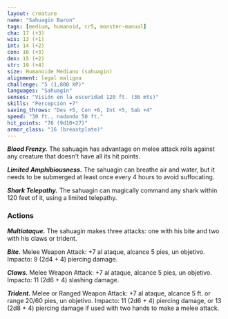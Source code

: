 ```yaml
---
layout: creature
name: "Sahuagin Baron"
tags: [medium, humanoid, cr5, monster-manual]
cha: 17 (+3)
wis: 13 (+1)
int: 14 (+2)
con: 16 (+3)
dex: 15 (+2)
str: 19 (+4)
size: Humanoide Mediano (sahuagin)
alignment: legal maligna
challenge: "5 (1,800 XP)"
languages: "Sahuagin"
senses: "Visión en la oscuridad 120 ft. (36 mts)"
skills: "Percepción +7"
saving_throws: "Des +5, Con +6, Int +5, Sab +4"
speed: "30 ft., nadando 50 ft."
hit_points: "76 (9d10+27)"
armor_class: "16 (breastplate)"
---
```


***Blood Frenzy.*** The sahuagin has advantage on melee attack rolls against any creature that doesn't have all its hit points.

***Limited Amphibiousness.*** The sahuagin can breathe air and water, but it needs to be submerged at least once every 4 hours to avoid suffocating.

***Shark Telepathy.*** The sahuagin can magically command any shark within 120 feet of it, using a limited telepathy.

### Actions

***Multiataque.*** The sahuagin makes three attacks: one with his bite and two with his claws or trident.

***Bite.*** Melee Weapon Attack: +7 al ataque, alcance 5 pies, un objetivo. Impacto: 9 (2d4 + 4) piercing damage.

***Claws.*** Melee Weapon Attack: +7 al ataque, alcance 5 pies, un objetivo. Impacto: 11 (2d6 + 4) slashing damage.

***Trident.*** Melee or Ranged Weapon Attack: +7 al ataque, alcance 5 ft. or range 20/60 pies, un objetivo. Impacto: 11 (2d6 + 4) piercing damage, or 13 (2d8 + 4) piercing damage if used with two hands to make a melee attack.